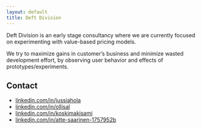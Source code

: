 ```yaml
---
layout: default
title: Deft Division
---
```


Deft Division is an early stage consultancy where we are currently focused
on experimenting with value-based pricing models.

We try to maximize gains in customer’s business and minimize wasted development
effort, by observing user behavior and effects of prototypes/experiments.

## Contact

* [linkedin.com/in/jussiahola](https://www.linkedin.com/in/jussiahola/ "Jussi Ahola, Lead Designer")
* [linkedin.com/in/ollisal](https://www.linkedin.com/in/ollisal/ "Olli Salli, Lead Developer")
* [linkedin.com/in/koskimakisami](https://www.linkedin.com/in/koskimakisami/ "Sami Koskimäki, Principal Developer")
* [linkedin.com/in/atte-saarinen-1757952b](https://www.linkedin.com/in/atte-saarinen-1757952b/ "Atte Saarinen, Frontend Developer")

